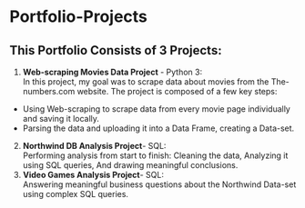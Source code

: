 # Portfolio-Projects
## This Portfolio Consists of 3 Projects:  
1. **Web-scraping Movies Data Project** - Python 3:  
In this project, my goal was to scrape data about movies from the The-numbers.com website. The project is composed of a few key steps:  
- Using Web-scraping to scrape data from every movie page individually and saving it locally.
- Parsing the data and uploading it into a Data Frame, creating a Data-set.
2. **Northwind DB Analysis Project**- SQL:  
Performing analysis from start to finish: Cleaning the data, Analyzing it using SQL queries, And drawing meaningful conclusions.
3. **Video Games Analysis Project**- SQL:  
Answering meaningful business questions about the Northwind Data-set using complex SQL queries.
